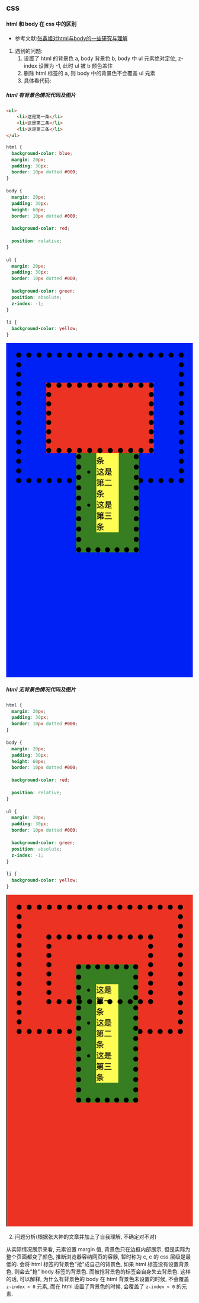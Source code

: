 ## css
#### html 和 body 在 css 中的区别
- 参考文献:[张鑫旭对html与body的一些研究与理解](https://www.zhangxinxu.com/wordpress/2009/09/%e5%af%b9html%e4%b8%8ebody%e7%9a%84%e4%b8%80%e4%ba%9b%e7%a0%94%e7%a9%b6%e4%b8%8e%e7%90%86%e8%a7%a3/)
1. 遇到的问题:
    1. 设置了 html 的背景色 a, body 背景色 b, body 中 ul 元素绝对定位, z-index 设置为 -1, 此时 ul 被 b 颜色盖住
    2. 删除 html 标签的 a, 则 body 中的背景色不会覆盖 ul 元素
    3. 具体看代码:

##### html 有背景色情况代码及图片
```html
<ul>
    <li>这是第一条</li>
    <li>这是第二条</li>
    <li>这是第三条</li>
</ul>
```
```css
html {
  background-color: blue;
  margin: 20px;
  padding: 30px;
  border: 10px dotted #000;
}

body {
  margin: 20px;
  padding: 30px;
  height: 60px;
  border: 10px dotted #000;

  background-color: red;

  position: relative;
}

ul {
  margin: 20px;
  padding: 30px;
  border: 10px dotted #000;

  background-color: green;
  position: absolute;
  z-index: -1;
}

li {
  background-color: yellow;
}
```
![HTML有背景色](./images/css-1-1.png)
##### html 无背景色情况代码及图片
```css
html {
  margin: 20px;
  padding: 30px;
  border: 10px dotted #000;
}

body {
  margin: 20px;
  padding: 30px;
  height: 60px;
  border: 10px dotted #000;

  background-color: red;

  position: relative;
}

ul {
  margin: 20px;
  padding: 30px;
  border: 10px dotted #000;

  background-color: green;
  position: absolute;
  z-index: -1;
}

li {
  background-color: yellow;
}
```
![HTML有背景色](./images/css-1-2.png)

2. 问题分析(根据张大神的文章并加上了自我理解, 不确定对不对)

从实际情况展示来看, 元素设置 margin 值, 背景色只在边框内部展示, 但是实际为整个页面都变了颜色, 推断浏览器容纳网页的容器, 暂时称为 c, c 的 css 层级是最低的. 会将 html 标签的背景色"抢"成自己的背景色, 如果 html 标签没有设置背景色, 则会去"抢" body 标签的背景色. 而被抢背景色的标签会自身失去背景色. 这样的话, 可以解释, 为什么有背景色的 body 在 html 背景色未设置的时候, 不会覆盖 `z-index < 0` 元素, 而在 html 设置了背景色的时候, 会覆盖了 `z-index < 0` 的元素.

